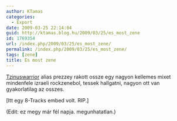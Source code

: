 ```yaml
---
author: KTamas
categories:
  - Export
date: 2009-03-25 22:14:04
guid: http://ktamas.blog.hu/2009/03/25/es_most_zene
id: 1769354
url: /index.php/2009/03/25/es_most_zene/
permalink: /index.php/2009/03/25/es_most_zene/
tags: [zene]
title: Es most zene
---
```


[Tzinuswarrior](http://turulcsirip.hu/user/tzniuswarrior/) alias prezzey rakott ossze egy nagyon kellemes mixet mindenfele izraeli rockzenebol, tessek hallgatni, nagyon ott van gyakorlatilag az osszes.

[Itt egy 8-Tracks embed volt. RIP.]

(Edit: ez megy már fél napja. megunhatatlan.)
